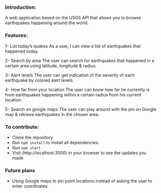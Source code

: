 ### Introduction:
A web application based on the USGS API that allows you to browse earthquakes happening around the world.

### Features:

1- List today’s quakes
As a user, I can view a list of earthquakes that happened today.

2- Search by area
The user can search for earthquakes that happened in a certain area using latitude, longitude & radius.

3- Alert levels
The user can get indication of the severity of each earthquake by colored alert levels.

4- How far from your location
The user can know how far he currently is from earthquakes happening within a certain radius from his current location.

5- Search on google maps 
The user can play around with the pin on Google map & retrieve earthquakes in the chosen area.

### To contribute:
* Clone the repository 
* Run `npm install` to install all dependencies.
* Run `npm start`
* Visit (http://localhost:3000) in your browser to see the updates you made

### Future plans
* Using Google maps to pin point locations instead of asking the user to enter coordinates.


